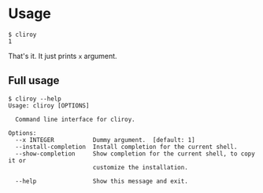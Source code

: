 # Usage

```
$ cliroy
1
```

That's it. It just prints ```x``` argument.

## Full usage

```
$ cliroy --help
Usage: cliroy [OPTIONS]

  Command line interface for cliroy.

Options:
  --x INTEGER           Dummy argument.  [default: 1]
  --install-completion  Install completion for the current shell.
  --show-completion     Show completion for the current shell, to copy it or
                        customize the installation.

  --help                Show this message and exit.
```
